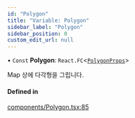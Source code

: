 ```yaml
---
id: "Polygon"
title: "Variable: Polygon"
sidebar_label: "Polygon"
sidebar_position: 0
custom_edit_url: null
---
```


• `Const` **Polygon**: `React.FC`<[`PolygonProps`](../interfaces/PolygonProps.md)\>

Map 상에 다각형을 그립니다.

#### Defined in

[components/Polygon.tsx:85](https://github.com/JaeSeoKim/react-kakao-maps-sdk/blob/fb6f0aa/src/components/Polygon.tsx#L85)
